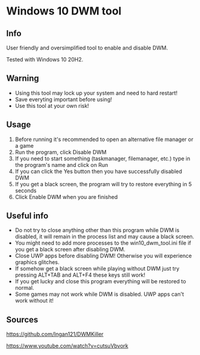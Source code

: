 # Windows 10 DWM tool
## Info
User friendly and oversimplified tool to enable and disable DWM.

Tested with Windows 10 20H2.
## Warning
- Using this tool may lock up your system and need to hard restart!
- Save everyting important before using!
- Use this tool at your own risk!
## Usage
1. Before running it's recommended to open an alternative file manager or a game
2. Run the program, click Disable DWM
3. If you need to start something (taskmanager, filemanager, etc.) type in the program's name and click on Run
4. If you can click the Yes button then you have successfully disabled DWM
5. If you get a black screen, the program will try to restore everything in 5 seconds
6. Click Enable DWM when you are finished
## Useful info
- Do not try to close anything other than this program while DWM is disabled, it will remain in the process list and may cause a black screen.
- You might need to add more processes to the win10_dwm_tool.ini file if you get a black screen after disabling DWM.
- Close UWP apps before disabling DWM! Otherwise you will experience graphics glitches.
- If somehow get a black screen while playing without DWM just try pressing ALT+TAB and ALT+F4 these keys still work!
- If you get lucky and close this program everything will be restored to normal.
- Some games may not work while DWM is disabled. UWP apps can't work without it!
## Sources
https://github.com/Ingan121/DWMKiller

https://www.youtube.com/watch?v=cutsuVbvork
